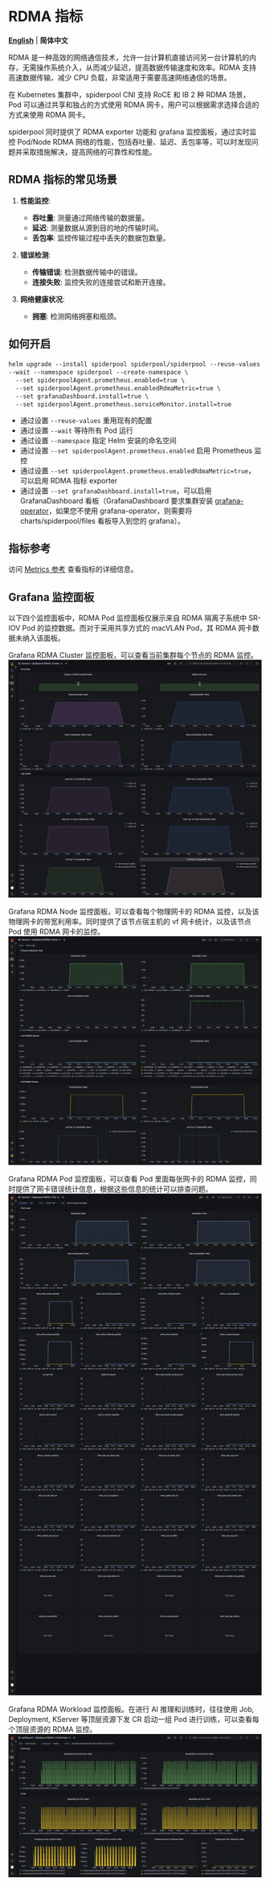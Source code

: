# RDMA 指标

[**English**](./rdma-metrics.md) | **简体中文**

RDMA 是一种高效的网络通信技术，允许一台计算机直接访问另一台计算机的内存，无需操作系统介入，从而减少延迟，提高数据传输速度和效率。RDMA 支持高速数据传输，减少 CPU 负载，非常适用于需要高速网络通信的场景。

在 Kubernetes 集群中，spiderpool CNI 支持 RoCE 和 IB 2 种 RDMA 场景，Pod 可以通过共享和独占的方式使用 RDMA 网卡，用户可以根据需求选择合适的方式来使用 RDMA 网卡。

spiderpool 同时提供了 RDMA exporter 功能和 grafana 监控面板，通过实时监控 Pod/Node RDMA 网络的性能，包括吞吐量、延迟、丢包率等，可以时发现问题并采取措施解决，提高网络的可靠性和性能。

## RDMA 指标的常见场景

1. **性能监控**:
    - **吞吐量**: 测量通过网络传输的数据量。
    - **延迟**: 测量数据从源到目的地的传输时间。
    - **丢包率**: 监控传输过程中丢失的数据包数量。

2. **错误检测**:
    - **传输错误**: 检测数据传输中的错误。
    - **连接失败**: 监控失败的连接尝试和断开连接。

3. **网络健康状况**:
    - **拥塞**: 检测网络拥塞和瓶颈。

## 如何开启

```shell
helm upgrade --install spiderpool spiderpool/spiderpool --reuse-values --wait --namespace spiderpool --create-namespace \
  --set spiderpoolAgent.prometheus.enabled=true \
  --set spiderpoolAgent.prometheus.enabledRdmaMetric=true \
  --set grafanaDashboard.install=true \
  --set spiderpoolAgent.prometheus.serviceMonitor.install=true
```

- 通过设置 `--reuse-values` 重用现有的配置
- 通过设置 `--wait` 等待所有 Pod 运行
- 通过设置 `--namespace` 指定 Helm 安装的命名空间
- 通过设置 `--set spiderpoolAgent.prometheus.enabled` 启用 Prometheus 监控
- 通过设置 `--set spiderpoolAgent.prometheus.enabledRdmaMetric=true`，可以启用 RDMA 指标 exporter
- 通过设置 `--set grafanaDashboard.install=true`，可以启用 GrafanaDashboard 看板（GrafanaDashboard 要求集群安装 [grafana-operator](https://github.com/grafana/grafana-operator)，如果您不使用 grafana-operator，则需要将 charts/spiderpool/files 看板导入到您的 grafana）。

## 指标参考

访问 [Metrics 参考](../reference/metrics.md) 查看指标的详细信息。

## Grafana 监控面板

以下四个监控面板中，RDMA Pod 监控面板仅展示来自 RDMA 隔离子系统中 SR-IOV Pod 的监控数据。而对于采用共享方式的 macVLAN Pod，其 RDMA 网卡数据未纳入该面板。

Grafana RDMA Cluster 监控面板，可以查看当前集群每个节点的 RDMA 监控。
![RDMA Dashboard](../images/rdma/rdma-cluster.png)

Grafana RDMA Node 监控面板，可以查看每个物理网卡的 RDMA 监控，以及该物理网卡的带宽利用率。同时提供了该节点宿主机的 vf 网卡统计，以及该节点 Pod 使用 RDMA 网卡的监控。
![RDMA Dashboard](../images/rdma/rdma-node.png)

Grafana RDMA Pod 监控面板，可以查看 Pod 里面每张网卡的 RDMA 监控，同时提供了网卡错误统计信息，根据这些信息的统计可以排查问题。
![RDMA Dashboard](../images/rdma/rdma-pod.png)

Grafana RDMA Workload 监控面板。在进行 AI 推理和训练时，往往使用 Job, Deployment, KServer 等顶层资源下发 CR 启动一组 Pod 进行训练，可以查看每个顶层资源的 RDMA 监控。 
![RDMA Dashboard](../images/rdma/rdma-workload.png)
